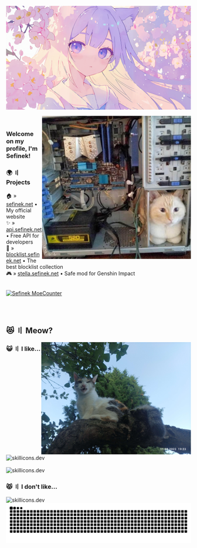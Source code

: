 <a href="https://www.deviantart.com/meworin/art/--1074002891" target="_blank"><img src="images/by_meworin_dhrflxn.png" alt="Anime Girl Wallpaper"></a>

<img align="right" src="images/computer-cat.png" height="390px" alt="Computer cat">

<br>

### Welcome on my profile, I'm Sefinek!

### 🌍 〢 Projects
🏠 » [sefinek.net](https://sefinek.net) • My official website  
✨ » [api.sefinek.net](https://api.sefinek.net) • Free API for developers  
📃 » [blocklist.sefinek.net](https://blocklist.sefinek.net) • The best blocklist collection  
🎮 » [stella.sefinek.net](https://sefinek.net/genshin-stella-mod) • Safe mod for Genshin Impact

<br>

<a href="https://sefinek.net/npm/moecounter.js/demo" target="_blank">
    <img src="https://api.sefinek.net/api/v2/moecounter/@Sefinek-GitHub-Profile?theme=default" alt="Sefinek MoeCounter" title="Profile views. Statistics have been collected since 12.02.2024 [DD.MM.YYYY].">    
</a>

<br><br>

## 😻 〢 Meow?

<img align="right" src="images/IMG_20230811_192301.jpg" height="306px" alt=";P">

### 😺 〢 I like...
<div align="left">
    <img src="https://skillicons.dev/icons?i=html,css,js,nodejs,express,cs,webstorm,sublime,git" height="38px" alt="skillicons.dev" align="center"><br><br>
    <img src="https://skillicons.dev/icons?i=raspberrypi,cloudflare,mongo,linux,github,nginx,arduino,postman,redis" height="38px" alt="skillicons.dev">
</div>

### 😾 〢 I don't like...
<div align="left">
    <img src="https://skillicons.dev/icons?i=visualstudio,php,mysql,python,cpp,wordpress,jquery" height="38px" alt="skillicons.dev">
</div>

<div align="center">
    <img src="https://raw.githubusercontent.com/sefinek/sefinek/snake/github-snake-dark.svg" alt="Snake">
</div>